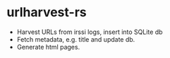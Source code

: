 # urlharvest-rs
* Harvest URLs from irssi logs, insert into SQLite db
* Fetch metadata, e.g. title and update db.
* Generate html pages.